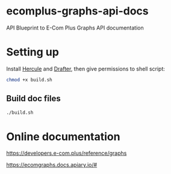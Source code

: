 # ecomplus-graphs-api-docs
API Blueprint to E-Com Plus Graphs API documentation

# Setting up
Install [Hercule](https://github.com/jamesramsay/hercule)
and [Drafter](https://github.com/apiaryio/drafter.js),
then give permissions to shell script:

```bash
chmod +x build.sh
```

## Build doc files
```bash
./build.sh
```

# Online documentation
https://developers.e-com.plus/reference/graphs

https://ecomgraphs.docs.apiary.io/#
